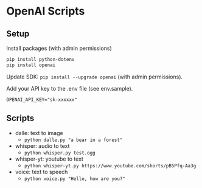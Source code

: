 # OpenAI Scripts

## Setup

Install packages (with admin permissions)

```sh
pip install python-dotenv
pip install openai
```

Update SDK: `pip install --upgrade openai` (with admin permissions).

Add your API key to the .env file (see env.sample).

`OPENAI_API_KEY="sk-xxxxxx"`

## Scripts

* dalle: text to image
  * `python dalle.py "a bear in a forest"`
* whisper: audio to text
  * `python whisper.py test.ogg`
* whisper-yt: youtube to text
  * `python whisper-yt.py https://www.youtube.com/shorts/pB5Pfq-Aa3g`
* voice: text to speech
  * `python voice.py "Hello, how are you?"`
